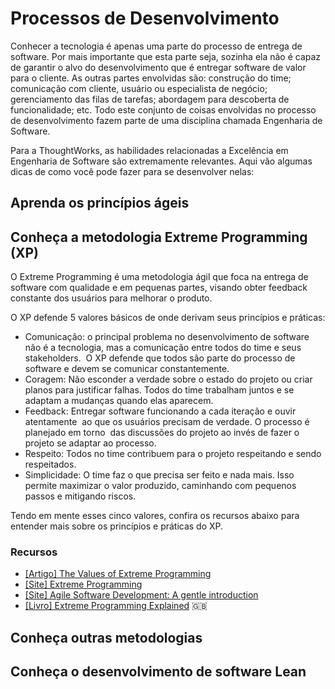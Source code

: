 # Processos de Desenvolvimento

Conhecer a tecnologia é apenas uma parte do processo de entrega de software.
Por mais importante que esta parte seja, sozinha ela não é capaz de garantir
o alvo do desenvolvimento que é entregar software de valor para o cliente. As
outras partes envolvidas são: construção do time; comunicação com cliente,
usuário ou especialista de negócio; gerenciamento das filas de tarefas;
abordagem para descoberta de funcionalidade; etc. Todo este conjunto de coisas
envolvidas no processo de desenvolvimento fazem parte de uma disciplina chamada
Engenharia de Software.

Para a ThoughtWorks, as habilidades relacionadas a Excelência em Engenharia de
Software são extremamente relevantes. Aqui vão algumas dicas de como você pode
fazer para se desenvolver nelas:

<!-- toc -->

## Aprenda os princípios ágeis

## Conheça a metodologia Extreme Programming (XP)

O Extreme Programming é uma metodologia ágil que foca na
entrega de software com qualidade e em pequenas partes,
visando obter feedback constante dos usuários para melhorar o produto.

O XP defende 5 valores básicos de onde derivam seus princípios e práticas:

* Comunicação: o principal problema no desenvolvimento de software
  não é a tecnologia, mas a comunicação entre todos do time e seus stakeholders.
  O XP defende que todos são parte do processo de software
  e devem se comunicar constantemente.
* Coragem: Não esconder a verdade sobre o estado do projeto ou criar planos
  para justificar falhas. Todos do time trabalham juntos e se adaptam a
  mudanças quando elas aparecem.
* Feedback: Entregar software funcionando a cada iteração e ouvir atentamente
  ao que os usuários precisam de verdade. O processo é planejado em torno
  das discussões do projeto ao invés de fazer o projeto se adaptar ao processo.
* Respeito: Todos no time contribuem para o projeto respeitando e sendo respeitados.
* Simplicidade: O time faz o que precisa ser feito e nada mais. Isso permite
  maximizar o valor produzido, caminhando com pequenos passos e mitigando riscos.

Tendo em mente esses cinco valores, confira os recursos abaixo para entender
mais sobre os princípios e práticas do XP.

### Recursos

* [[Artigo] The Values of Extreme Programming](http://www.extremeprogramming.org/values.html)
* [[Site] Extreme Programming](http://www.desenvolvimentoagil.com.br/xp/)
* [[Site] Agile Software Development: A gentle introduction](http://www.agile-process.org)
* [[Livro] Extreme Programming Explained](https://www.amazon.com.br/Extreme-Programming-Explained-Embrace-Change/dp/0321278658)
  :uk:

## Conheça outras metodologias

## Conheça o desenvolvimento de software Lean
